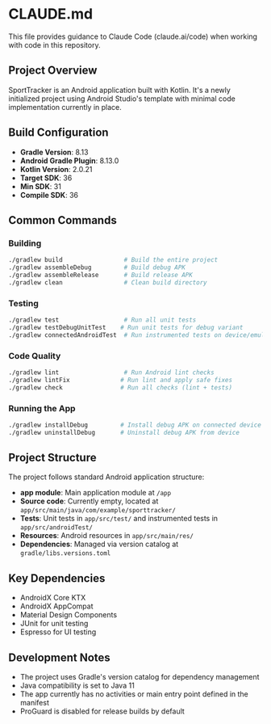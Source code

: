 # CLAUDE.md

This file provides guidance to Claude Code (claude.ai/code) when working with code in this repository.

## Project Overview

SportTracker is an Android application built with Kotlin. It's a newly initialized project using Android Studio's template with minimal code implementation currently in place.

## Build Configuration

- **Gradle Version**: 8.13
- **Android Gradle Plugin**: 8.13.0
- **Kotlin Version**: 2.0.21
- **Target SDK**: 36
- **Min SDK**: 31
- **Compile SDK**: 36

## Common Commands

### Building
```bash
./gradlew build                 # Build the entire project
./gradlew assembleDebug         # Build debug APK
./gradlew assembleRelease       # Build release APK
./gradlew clean                 # Clean build directory
```

### Testing
```bash
./gradlew test                  # Run all unit tests
./gradlew testDebugUnitTest    # Run unit tests for debug variant
./gradlew connectedAndroidTest  # Run instrumented tests on device/emulator
```

### Code Quality
```bash
./gradlew lint                  # Run Android lint checks
./gradlew lintFix              # Run lint and apply safe fixes
./gradlew check                # Run all checks (lint + tests)
```

### Running the App
```bash
./gradlew installDebug         # Install debug APK on connected device
./gradlew uninstallDebug       # Uninstall debug APK from device
```

## Project Structure

The project follows standard Android application structure:
- **app module**: Main application module at `/app`
- **Source code**: Currently empty, located at `app/src/main/java/com/example/sporttracker/`
- **Tests**: Unit tests in `app/src/test/` and instrumented tests in `app/src/androidTest/`
- **Resources**: Android resources in `app/src/main/res/`
- **Dependencies**: Managed via version catalog at `gradle/libs.versions.toml`

## Key Dependencies

- AndroidX Core KTX
- AndroidX AppCompat
- Material Design Components
- JUnit for unit testing
- Espresso for UI testing

## Development Notes

- The project uses Gradle's version catalog for dependency management
- Java compatibility is set to Java 11
- The app currently has no activities or main entry point defined in the manifest
- ProGuard is disabled for release builds by default
